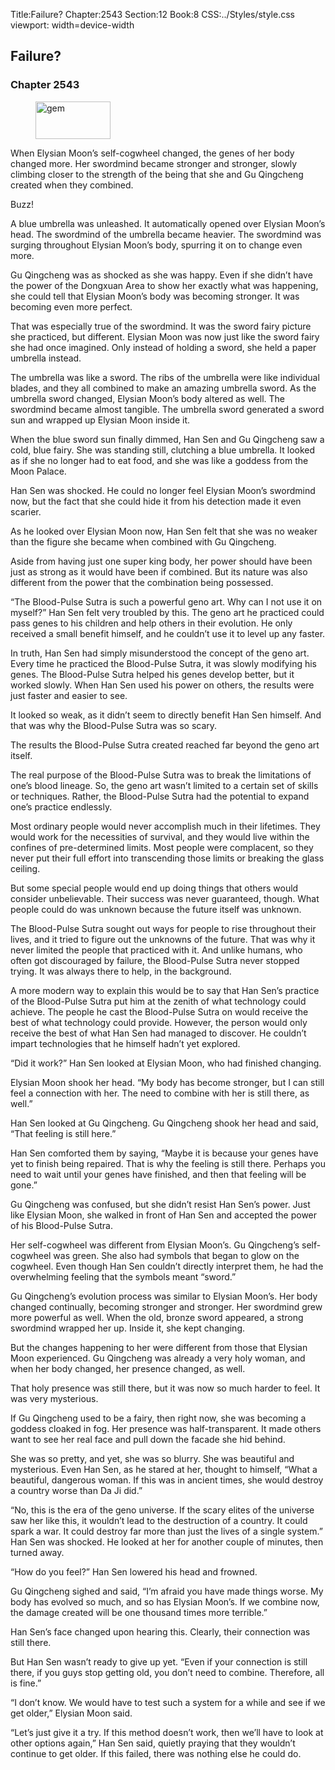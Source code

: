 Title:Failure? 
Chapter:2543 
Section:12 
Book:8 
CSS:../Styles/style.css 
viewport: width=device-width
  
## Failure?
### Chapter 2543
  
<figure>
	<img src="../Images/gem.gif" alt="gem" id="gem" width="120" height="60" />
</figure>
  

  
When Elysian Moon’s self-cogwheel changed, the genes of her body changed more. Her swordmind became stronger and stronger, slowly climbing closer to the strength of the being that she and Gu Qingcheng created when they combined.

Buzz!

A blue umbrella was unleashed. It automatically opened over Elysian Moon’s head. The swordmind of the umbrella became heavier. The swordmind was surging throughout Elysian Moon’s body, spurring it on to change even more.

Gu Qingcheng was as shocked as she was happy. Even if she didn’t have the power of the Dongxuan Area to show her exactly what was happening, she could tell that Elysian Moon’s body was becoming stronger. It was becoming even more perfect.

That was especially true of the swordmind. It was the sword fairy picture she practiced, but different. Elysian Moon was now just like the sword fairy she had once imagined. Only instead of holding a sword, she held a paper umbrella instead.

The umbrella was like a sword. The ribs of the umbrella were like individual blades, and they all combined to make an amazing umbrella sword. As the umbrella sword changed, Elysian Moon’s body altered as well. The swordmind became almost tangible. The umbrella sword generated a sword sun and wrapped up Elysian Moon inside it.

When the blue sword sun finally dimmed, Han Sen and Gu Qingcheng saw a cold, blue fairy. She was standing still, clutching a blue umbrella. It looked as if she no longer had to eat food, and she was like a goddess from the Moon Palace.

Han Sen was shocked. He could no longer feel Elysian Moon’s swordmind now, but the fact that she could hide it from his detection made it even scarier.

As he looked over Elysian Moon now, Han Sen felt that she was no weaker than the figure she became when combined with Gu Qingcheng.

Aside from having just one super king body, her power should have been just as strong as it would have been if combined. But its nature was also different from the power that the combination being possessed.

“The Blood-Pulse Sutra is such a powerful geno art. Why can I not use it on myself?” Han Sen felt very troubled by this. The geno art he practiced could pass genes to his children and help others in their evolution. He only received a small benefit himself, and he couldn’t use it to level up any faster.

In truth, Han Sen had simply misunderstood the concept of the geno art. Every time he practiced the Blood-Pulse Sutra, it was slowly modifying his genes. The Blood-Pulse Sutra helped his genes develop better, but it worked slowly. When Han Sen used his power on others, the results were just faster and easier to see.

It looked so weak, as it didn’t seem to directly benefit Han Sen himself. And that was why the Blood-Pulse Sutra was so scary.

The results the Blood-Pulse Sutra created reached far beyond the geno art itself.

The real purpose of the Blood-Pulse Sutra was to break the limitations of one’s blood lineage. So, the geno art wasn’t limited to a certain set of skills or techniques. Rather, the Blood-Pulse Sutra had the potential to expand one’s practice endlessly.

Most ordinary people would never accomplish much in their lifetimes. They would work for the necessities of survival, and they would live within the confines of pre-determined limits. Most people were complacent, so they never put their full effort into transcending those limits or breaking the glass ceiling.

But some special people would end up doing things that others would consider unbelievable. Their success was never guaranteed, though. What people could do was unknown because the future itself was unknown.

The Blood-Pulse Sutra sought out ways for people to rise throughout their lives, and it tried to figure out the unknowns of the future. That was why it never limited the people that practiced with it. And unlike humans, who often got discouraged by failure, the Blood-Pulse Sutra never stopped trying. It was always there to help, in the background.

A more modern way to explain this would be to say that Han Sen’s practice of the Blood-Pulse Sutra put him at the zenith of what technology could achieve. The people he cast the Blood-Pulse Sutra on would receive the best of what technology could provide. However, the person would only receive the best of what Han Sen had managed to discover. He couldn’t impart technologies that he himself hadn’t yet explored.

“Did it work?” Han Sen looked at Elysian Moon, who had finished changing.

Elysian Moon shook her head. “My body has become stronger, but I can still feel a connection with her. The need to combine with her is still there, as well.”

Han Sen looked at Gu Qingcheng. Gu Qingcheng shook her head and said, “That feeling is still here.”

Han Sen comforted them by saying, “Maybe it is because your genes have yet to finish being repaired. That is why the feeling is still there. Perhaps you need to wait until your genes have finished, and then that feeling will be gone.”

Gu Qingcheng was confused, but she didn’t resist Han Sen’s power. Just like Elysian Moon, she walked in front of Han Sen and accepted the power of his Blood-Pulse Sutra.

Her self-cogwheel was different from Elysian Moon’s. Gu Qingcheng’s self-cogwheel was green. She also had symbols that began to glow on the cogwheel. Even though Han Sen couldn’t directly interpret them, he had the overwhelming feeling that the symbols meant “sword.”

Gu Qingcheng’s evolution process was similar to Elysian Moon’s. Her body changed continually, becoming stronger and stronger. Her swordmind grew more powerful as well. When the old, bronze sword appeared, a strong swordmind wrapped her up. Inside it, she kept changing.

But the changes happening to her were different from those that Elysian Moon experienced. Gu Qingcheng was already a very holy woman, and when her body changed, her presence changed, as well.

That holy presence was still there, but it was now so much harder to feel. It was very mysterious.

If Gu Qingcheng used to be a fairy, then right now, she was becoming a goddess cloaked in fog. Her presence was half-transparent. It made others want to see her real face and pull down the facade she hid behind.

She was so pretty, and yet, she was so blurry. She was beautiful and mysterious. Even Han Sen, as he stared at her, thought to himself, “What a beautiful, dangerous woman. If this was in ancient times, she would destroy a country worse than Da Ji did.”

“No, this is the era of the geno universe. If the scary elites of the universe saw her like this, it wouldn’t lead to the destruction of a country. It could spark a war. It could destroy far more than just the lives of a single system.” Han Sen was shocked. He looked at her for another couple of minutes, then turned away.

“How do you feel?” Han Sen lowered his head and frowned.

Gu Qingcheng sighed and said, “I’m afraid you have made things worse. My body has evolved so much, and so has Elysian Moon’s. If we combine now, the damage created will be one thousand times more terrible.”

Han Sen’s face changed upon hearing this. Clearly, their connection was still there.

But Han Sen wasn’t ready to give up yet. “Even if your connection is still there, if you guys stop getting old, you don’t need to combine. Therefore, all is fine.”

“I don’t know. We would have to test such a system for a while and see if we get older,” Elysian Moon said.

“Let’s just give it a try. If this method doesn’t work, then we’ll have to look at other options again,” Han Sen said, quietly praying that they wouldn’t continue to get older. If this failed, there was nothing else he could do.